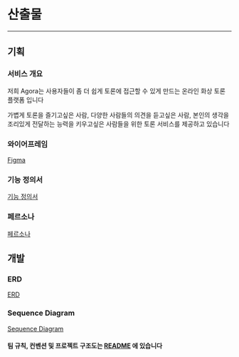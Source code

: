 # 산출물

---

## 기획

### 서비스 개요

저희 Agora는 사용자들이 좀 더 쉽게 토론에 접근할 수 있게 만드는 온라인 화상 토론 플랫폼 입니다

가볍게 토론을 즐기고싶은 사람, 다양한 사람들의 의견을 듣고싶은 사람, 본인의 생각을 조리있게 전달하는 능력을 키우고싶은 사람들을 위한 토론 서비스를 제공하고 있습니다

### 와이어프레임

[Figma](https://www.figma.com/file/pUUBQU3YF4kvWhXC4fFMbE/Untitled?node-id=0%3A1&t=pIpXLHhTjuee7R0R-1)

### 기능 정의서

[기능 정의서](https://lab.ssafy.com/s08-webmobile1-sub1/S08P11A705/-/blob/master/docs/spec/%EA%B8%B0%EB%8A%A5%EB%AA%85%EC%84%B8%EC%84%9C.md)

### 페르소나

[페르소나](https://lab.ssafy.com/s08-webmobile1-sub1/S08P11A705/-/blob/master/docs/persona/persona.md)

## 개발

### ERD

[ERD](https://lab.ssafy.com/s08-webmobile1-sub1/S08P11A705/-/blob/master/docs/erd/Agora_erd.png)

### Sequence Diagram

[Sequence Diagram](https://lab.ssafy.com/s08-webmobile1-sub1/S08P11A705/-/blob/master/docs/sequence_diagram/%EC%8B%9C%ED%80%80%EC%8A%A4%EB%8B%A4%EC%9D%B4%EC%96%B4%EA%B7%B8%EB%9E%A8.md)

#### 팀 규칙, 컨벤션 및 프로젝트 구조도는 [README](https://lab.ssafy.com/s08-webmobile1-sub1/S08P11A705/-/tree/master/) 에 있습니다

